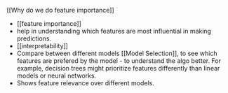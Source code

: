 [[Why do we do feature importance]]
- [[feature importance]]
- help in understanding which features are most influential in making predictions.
- [[interpretability]]
- Compare between different models [[Model Selection]], to see which features are prefered by the model - to understand the algo better. For example, decision trees might prioritize features differently than linear models or neural networks.
- Shows feature relevance over different models.